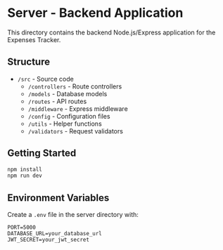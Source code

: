 # Server - Backend Application

This directory contains the backend Node.js/Express application for the Expenses Tracker.

## Structure

- `/src` - Source code
  - `/controllers` - Route controllers
  - `/models` - Database models
  - `/routes` - API routes
  - `/middleware` - Express middleware
  - `/config` - Configuration files
  - `/utils` - Helper functions
  - `/validators` - Request validators

## Getting Started

```bash
npm install
npm run dev
```

## Environment Variables

Create a `.env` file in the server directory with:

```
PORT=5000
DATABASE_URL=your_database_url
JWT_SECRET=your_jwt_secret
```
